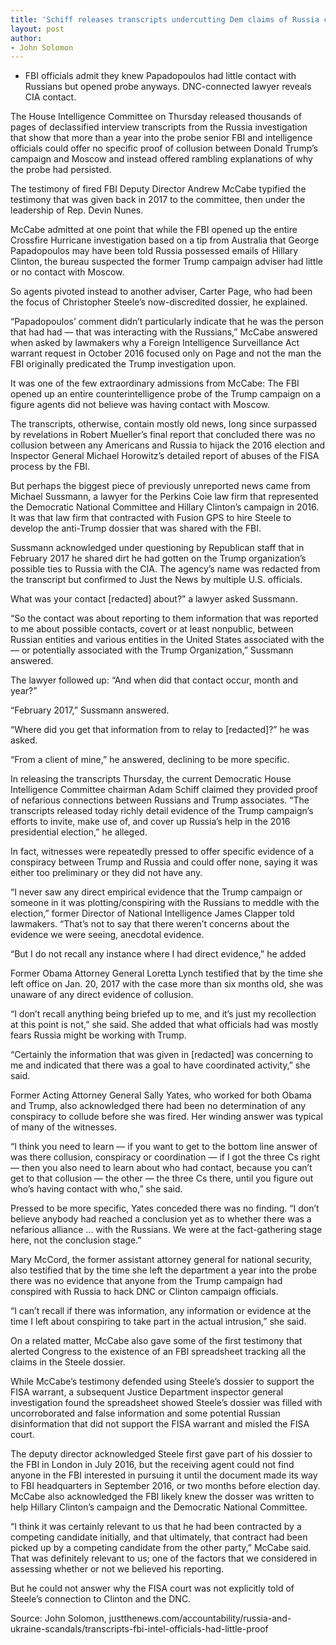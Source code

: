 ```yaml
---
title: 'Schiff releases transcripts undercutting Dem claims of Russia collusion proof'
layout: post
author:
- John Solomon
---
```


- FBI officials admit they knew Papadopoulos had little contact with Russians but opened probe anyways. DNC-connected lawyer reveals CIA contact.

The House Intelligence Committee on Thursday released thousands of pages of declassified interview transcripts from the Russia investigation that show that more than a year into the probe senior FBI and intelligence officials could offer no specific proof of collusion between Donald Trump’s campaign and Moscow and instead offered rambling explanations of why the probe had persisted.

The testimony of fired FBI Deputy Director Andrew McCabe typified the testimony that was given back in 2017 to the committee, then under the leadership of Rep. Devin Nunes.

McCabe admitted at one point that while the FBI opened up the entire Crossfire Hurricane investigation based on a tip from Australia that George Papadopoulos may have been told Russia possessed emails of Hillary Clinton, the bureau suspected the former Trump campaign adviser had little or no contact with Moscow.

So agents pivoted instead to another adviser, Carter Page, who had been the focus of Christopher Steele’s now-discredited dossier, he explained.

“Papadopoulos’ comment didn’t particularly indicate that he was the person that had had — that was interacting with the Russians,” McCabe answered when asked by lawmakers why a Foreign Intelligence Surveillance Act warrant request in October 2016 focused only on Page and not the man the FBI originally predicated the Trump investigation upon.

It was one of the few extraordinary admissions from McCabe: The FBI opened up an entire counterintelligence probe of the Trump campaign on a figure agents did not believe was having contact with Moscow.

The transcripts, otherwise, contain mostly old news, long since surpassed by revelations in Robert Mueller’s final report that concluded there was no collusion between any Americans and Russia to hijack the 2016 election and Inspector General Michael Horowitz’s detailed report of abuses of the FISA process by the FBI.

But perhaps the biggest piece of previously unreported news came from Michael Sussmann, a lawyer for the Perkins Coie law firm that represented the Democratic National Committee and Hillary Clinton’s campaign in 2016. It was that law firm that contracted with Fusion GPS to hire Steele to develop the anti-Trump dossier that was shared with the FBI.

Sussmann acknowledged under questioning by Republican staff that in February 2017 he shared dirt he had gotten on the Trump organization’s possible ties to Russia with the CIA. The agency’s name was redacted from the transcript but confirmed to Just the News by multiple U.S. officials.

What was your contact [redacted] about?” a lawyer asked Sussmann.

“So the contact was about reporting to them information that was reported to me about possible contacts, covert or at least nonpublic, between Russian entities and various entities in the United States associated with the — or potentially associated with the Trump Organization,” Sussmann answered.

The lawyer followed up: “And when did that contact occur, month and year?”

“February 2017,” Sussmann answered.

“Where did you get that information from to relay to [redacted]?” he was asked.

“From a client of mine,” he answered, declining to be more specific.

In releasing the transcripts Thursday, the current Democratic House Intelligence Committee chairman Adam Schiff claimed they provided proof of nefarious connections between Russians and Trump associates. “The transcripts released today richly detail evidence of the Trump campaign’s efforts to invite, make use of, and cover up Russia’s help in the 2016 presidential election,” he alleged.

In fact, witnesses were repeatedly pressed to offer specific evidence of a conspiracy between Trump and Russia and could offer none, saying it was either too preliminary or they did not have any.

“I never saw any direct empirical evidence that the Trump campaign or someone in it was plotting/conspiring with the Russians to meddle with the election,” former Director of National Intelligence James Clapper told lawmakers. “That’s not to say that there weren’t concerns about the evidence we were seeing, anecdotal evidence.

“But I do not recall any instance where I had direct evidence,” he added

Former Obama Attorney General Loretta Lynch testified that by the time she left office on Jan. 20, 2017 with the case more than six months old, she was unaware of any direct evidence of collusion.

“I don’t recall anything being briefed up to me, and it’s just my recollection at this point is not,” she said. She added that what officials had was mostly fears Russia might be working with Trump.

“Certainly the information that was given in [redacted] was concerning to me and indicated that there was a goal to have coordinated activity,” she said.

Former Acting Attorney General Sally Yates, who worked for both Obama and Trump, also acknowledged there had been no determination of any conspiracy to collude before she was fired. Her winding answer was typical of many of the witnesses.

“I think you need to learn — if you want to get to the bottom line answer of was there collusion, conspiracy or coordination — if I got the three Cs right — then you also need to learn about who had contact, because you can’t get to that collusion — the other — the three Cs there, until you figure out who’s having contact with who,” she said.

Pressed to be more specific, Yates conceded there was no finding. “I don’t believe anybody had reached a conclusion yet as to whether there was a nefarious alliance ... with the Russians. We were at the fact-gathering stage here, not the conclusion stage.”

Mary McCord, the former assistant attorney general for national security, also testified that by the time she left the department a year into the probe there was no evidence that anyone from the Trump campaign had conspired with Russia to hack DNC or Clinton campaign officials.

“I can’t recall if there was information, any information or evidence at the time I left about conspiring to take part in the actual intrusion,” she said.

On a related matter, McCabe also gave some of the first testimony that alerted Congress to the existence of an FBI spreadsheet tracking all the claims in the Steele dossier.

While McCabe’s testimony defended using Steele’s dossier to support the FISA warrant, a subsequent Justice Department inspector general investigation found the spreadsheet showed Steele’s dossier was filled with uncorroborated and false information and some potential Russian disinformation that did not support the FISA warrant and misled the FISA court.

The deputy director acknowledged Steele first gave part of his dossier to the FBI in London in July 2016, but the receiving agent could not find anyone in the FBI interested in pursuing it until the document made its way to FBI headquarters in September 2016, or two months before election day. McCabe also acknowledged the FBI likely knew the dosser was written to help Hillary Clinton’s campaign and the Democratic National Committee.

“I think it was certainly relevant to us that he had been contracted by a competing candidate initially, and that ultimately, that contract had been picked up by a competing candidate from the other party,” McCabe said. That was definitely relevant to us; one of the factors that we considered in assessing whether or not we believed his reporting.

But he could not answer why the FISA court was not explicitly told of Steele’s connection to Clinton and the DNC.

Source: John Solomon, justthenews.com/accountability/russia-and-ukraine-scandals/transcripts-fbi-intel-officials-had-little-proof
